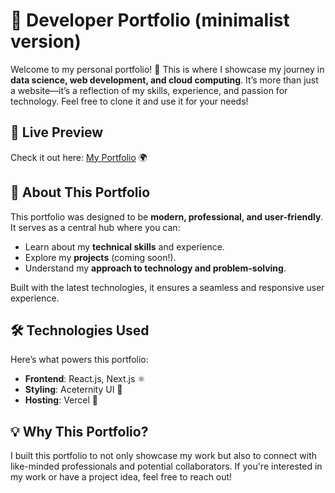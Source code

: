 # 🌟 Developer Portfolio (minimalist version) 

Welcome to my personal portfolio! 🚀 This is where I showcase my journey in **data science, web development, and cloud computing**. It’s more than just a website—it’s a reflection of my skills, experience, and passion for technology. Feel free to clone it and use it for your needs!

## 🔗 Live Preview
Check it out here: [My Portfolio](https://my-portfolio-eight-sage-49.vercel.app/) 🌍

## 📌 About This Portfolio
This portfolio was designed to be **modern, professional, and user-friendly**. It serves as a central hub where you can:
- Learn about my **technical skills** and experience.
- Explore my **projects** (coming soon!).
- Understand my **approach to technology and problem-solving**.

Built with the latest technologies, it ensures a seamless and responsive user experience.

## 🛠️ Technologies Used
Here’s what powers this portfolio:
- **Frontend**: React.js, Next.js ⚛️
- **Styling**: Aceternity UI 🎨
- **Hosting**: Vercel 🚀

## 💡 Why This Portfolio?
I built this portfolio to not only showcase my work but also to connect with like-minded professionals and potential collaborators. If you're interested in my work or have a project idea, feel free to reach out!





